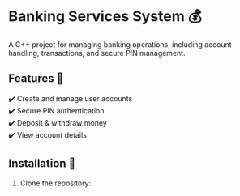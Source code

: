 # Banking Services System 💰
A C++ project for managing banking operations, including account handling, transactions, and secure PIN management.

## Features 🚀
✔️ Create and manage user accounts  
✔️ Secure PIN authentication  
✔️ Deposit & withdraw money  
✔️ View account details  

## Installation 🔧
1. Clone the repository:  
